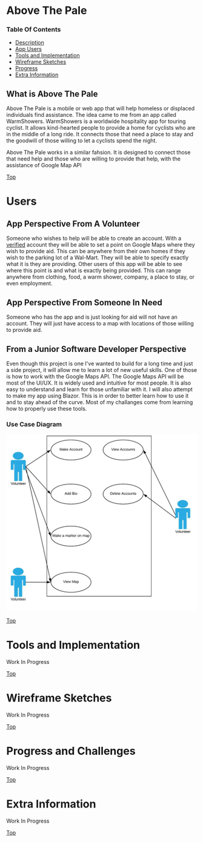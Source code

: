 # Above The Pale
### Table Of Contents
* [Description](#what-is-above-the-pale)
* [App Users](#users)
* [Tools and Implementation](#tools-and-implementation)
* [Wireframe Sketches](#wireframe-sketches)
* [Progress](#progress-and-challenges)
* [Extra Information](#extra-information)
## What is Above The Pale
Above The Pale is a mobile or web app that will help homeless or displaced individuals find assistance. The idea came to me from an app called WarmShowers. WarmShowers is a worldwide hospitality app for touring cyclist. It allows kind-hearted people to provide a home for cyclists who are in the middle of a long ride. It connects those that need a place to stay and the goodwill of those willing to let a cyclists spend the night. 

Above The Pale works in a similar fahsion. It is designed to connect those that need help and those who are willing to provide that help, with the assistance of Google Map API

[Top](#table-of-contents)

# Users
## App Perspective From A Volunteer
Someone who wishes to help will be able to create an account. With a [verified](#extra-information) account they will be able to set a point on Google Maps where they wish to provide aid. This can be anywhere from their own homes if they wish to the parking lot of a Wal-Mart. They will be able to specify exactly what it is they are providing. Other users of this app will be able to see where this point is and what is exactly being provided. This can range anywhere from clothing, food, a warm shower, company, a place to stay, or even employment.

## App Perspective From Someone In Need
Someone who has the app and is just looking for aid will not have an account. They will just have access to a map with locations of those willing to provide aid.

## From a Junior Software Developer Perspective
Even though this project is one I've wanted to build for a long time and just a side project, it will allow me to learn a lot of new useful skills. One of those is how to work with the Google Maps API. The Google Maps API will be most of the UI/UX. It is widely used and intuitive for most people. It is also easy to understand and learn for those unfamiliar with it. I will also attempt to make my app using Blazor. This is in order to better learn how to use it and to stay ahead of the curve. Most of my challanges come from learning how to properly use these tools.

### Use Case Diagram
![UCD](https://github.com/jpolanco94/AboveThePale_SideProject/blob/master/Documentation/AboveThePale_UseCaseDiagram.jpeg)

[Top](#table-of-contents)

# Tools and Implementation
 Work In Progress
 
 [Top](#table-of-contents)

# Wireframe Sketches
Work In Progress

[Top](#table-of-contents)

# Progress and Challenges
 Work In Progress
 
 [Top](#table-of-contents)

# Extra Information
 Work In Progress
 
 [Top](#table-of-contents)

